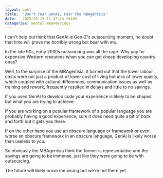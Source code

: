 ```yaml
---
layout: post
title:  "Don't Fear GenAI, Fear the MBAgentsia"
date:   2025-05-15 11:37:24 +0100
categories: mental meanderings
---
```


I can't help but think that GenAI is Gen-Z's outsourcing moment, no doubt that time will prove me horribly wrong but bear with me.

In the late 90s, early 2000s outsourcing was all the rage. Why pay for expensive Western resources when you can get cheap developing country ones?

Well, to the surprise of the MBAgentsia, it turned out that the lower labour costs were not just a product of lower cost of living but also of lower quality, which coupled with cultural differences, communication issues as well as training and rework, frequently resulted in delays and little to no savings.

If you used GenAI to develop code your experience is likely to be shaped but what you are trying to achieve:

If you are working on a popular framework of a popular language you are probably having a good experience, sure it does need quite a bit of back and forth but it gets you there.

If on the other hand you use an obscure language or framework or even worse an obscure framework in an obscure language, GenAI is likely worse than useless to you.

So obviously the MBAgentsia think the former is representative and the savings are going to be immense, just like they were going to be with outsourcing.

The future will likely prove me wrong but we're not there yet